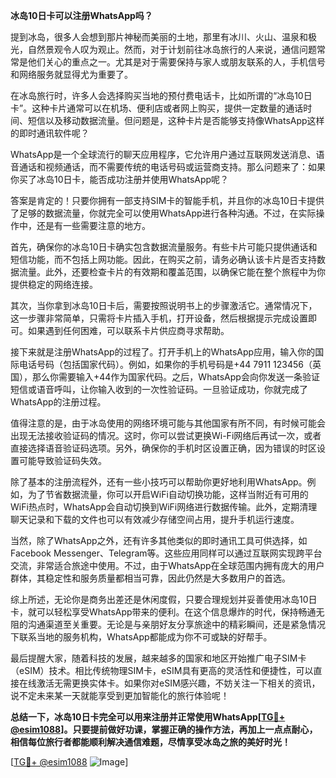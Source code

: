 **冰岛10日卡可以注册WhatsApp吗？**

提到冰岛，很多人会想到那片神秘而美丽的土地，那里有冰川、火山、温泉和极光，自然景观令人叹为观止。然而，对于计划前往冰岛旅行的人来说，通信问题常常是他们关心的重点之一。尤其是对于需要保持与家人或朋友联系的人，手机信号和网络服务就显得尤为重要了。

在冰岛旅行时，许多人会选择购买当地的预付费电话卡，比如所谓的“冰岛10日卡”。这种卡片通常可以在机场、便利店或者网上购买，提供一定数量的通话时间、短信以及移动数据流量。但问题是，这种卡片是否能够支持像WhatsApp这样的即时通讯软件呢？

WhatsApp是一个全球流行的聊天应用程序，它允许用户通过互联网发送消息、语音通话和视频通话，而不需要传统的电话号码或运营商支持。那么问题来了：如果你买了冰岛10日卡，能否成功注册并使用WhatsApp呢？

答案是肯定的！只要你拥有一部支持SIM卡的智能手机，并且你的冰岛10日卡提供了足够的数据流量，你就完全可以使用WhatsApp进行各种沟通。不过，在实际操作中，还是有一些需要注意的地方。

首先，确保你的冰岛10日卡确实包含数据流量服务。有些卡片可能只提供通话和短信功能，而不包括上网功能。因此，在购买之前，请务必确认该卡片是否支持数据流量。此外，还要检查卡片的有效期和覆盖范围，以确保它能在整个旅程中为你提供稳定的网络连接。

其次，当你拿到冰岛10日卡后，需要按照说明书上的步骤激活它。通常情况下，这一步骤非常简单，只需将卡片插入手机，打开设备，然后根据提示完成设置即可。如果遇到任何困难，可以联系卡片供应商寻求帮助。

接下来就是注册WhatsApp的过程了。打开手机上的WhatsApp应用，输入你的国际电话号码（包括国家代码）。例如，如果你的手机号码是+44 7911 123456（英国），那么你需要输入+44作为国家代码。之后，WhatsApp会向你发送一条验证短信或语音呼叫，让你输入收到的一次性验证码。一旦验证成功，你就完成了WhatsApp的注册过程。

值得注意的是，由于冰岛使用的网络环境可能与其他国家有所不同，有时候可能会出现无法接收验证码的情况。这时，你可以尝试更换Wi-Fi网络后再试一次，或者直接选择语音验证码选项。另外，确保你的手机时区设置正确，因为错误的时区设置可能导致验证码失效。

除了基本的注册流程外，还有一些小技巧可以帮助你更好地利用WhatsApp。例如，为了节省数据流量，你可以开启WiFi自动切换功能，这样当附近有可用的WiFi热点时，WhatsApp会自动切换到WiFi网络进行数据传输。此外，定期清理聊天记录和下载的文件也可以有效减少存储空间占用，提升手机运行速度。

当然，除了WhatsApp之外，还有许多其他类似的即时通讯工具可供选择，如Facebook Messenger、Telegram等。这些应用同样可以通过互联网实现跨平台交流，非常适合旅途中使用。不过，由于WhatsApp在全球范围内拥有庞大的用户群体，其稳定性和服务质量都相当可靠，因此仍然是大多数用户的首选。

综上所述，无论你是商务出差还是休闲度假，只要合理规划并妥善使用冰岛10日卡，就可以轻松享受WhatsApp带来的便利。在这个信息爆炸的时代，保持畅通无阻的沟通渠道至关重要。无论是与亲朋好友分享旅途中的精彩瞬间，还是紧急情况下联系当地的服务机构，WhatsApp都能成为你不可或缺的好帮手。

最后提醒大家，随着科技的发展，越来越多的国家和地区开始推广电子SIM卡（eSIM）技术。相比传统物理SIM卡，eSIM具有更高的灵活性和便捷性，可以直接在线激活无需更换实体卡。如果你对eSIM感兴趣，不妨关注一下相关的资讯，说不定未来某一天就能享受到更加智能化的旅行体验呢！

**总结一下，冰岛10日卡完全可以用来注册并正常使用WhatsApp[[TG💪+ @esim1088](https://t.me/s/esim1088)]。只要提前做好功课，掌握正确的操作方法，再加上一点点耐心，相信每位旅行者都能顺利解决通信难题，尽情享受冰岛之旅的美好时光！**

[[TG💪+ @esim1088](https://t.me/s/esim1088) ![Image](https://i.postimg.cc/4NQfJmqS/Snipaste-2025-05-13-00-14-12.png)]